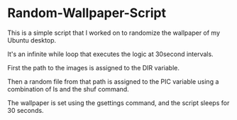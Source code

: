 # Random-Wallpaper-Script

This is a simple script that I worked on to randomize the wallpaper of my Ubuntu desktop.

It's an infinite while loop that executes the logic at 30second intervals.

First the path to the images is assigned to the DIR variable.

Then a random file from that path is assigned to the PIC variable using a combination of ls and the shuf command.

The wallpaper is set using the gsettings command, and the script sleeps for 30 seconds.
